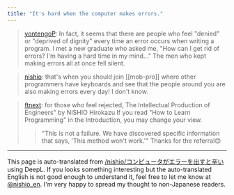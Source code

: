 ```yaml
---
title: "It's hard when the computer makes errors."
---
```


> [yontengoP](https://twitter.com/yontengoP/status/1382472819838095360): In fact, it seems that there are people who feel "denied" or "deprived of dignity" every time an error occurs when writing a program. I met a new graduate who asked me, "How can I get rid of errors? I'm having a hard time in my mind..." The men who kept making errors all at once fell silent.

> [nishio](https://twitter.com/nishio/status/1382519696163885059): that's when you should join [[mob-pro]] where other programmers have keyboards and see that the people around you are also making errors every day! I don't know.

> [ftnext](https://twitter.com/ftnext/status/1382608580151451650): for those who feel rejected,
> The Intellectual Production of Engineers" by NISHIO Hirokazu
> If you read "How to Learn Programming" in the Introduction, you may change your view.
> >"This is not a failure. We have discovered specific information that says, 'This method won't work.'"
Thanks for the referral😊

---
This page is auto-translated from [/nishio/コンピュータがエラーを出すと辛い](https://scrapbox.io/nishio/コンピュータがエラーを出すと辛い) using DeepL. If you looks something interesting but the auto-translated English is not good enough to understand it, feel free to let me know at [@nishio_en](https://twitter.com/nishio_en). I'm very happy to spread my thought to non-Japanese readers.